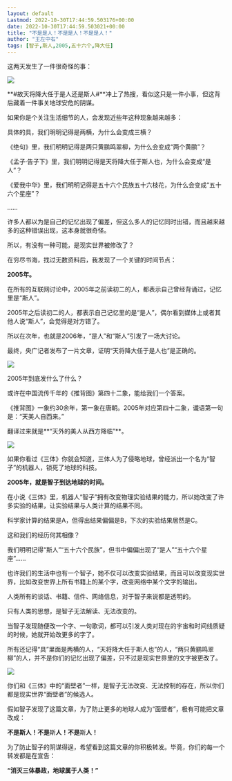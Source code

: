 ```yaml
---
layout: default
Lastmod: 2022-10-30T17:44:59.503176+00:00
date: 2022-10-30T17:44:59.503021+00:00
title: "不是是人！不是是人！不是是人！"
author: "王左中右"
tags: [智子,斯人,2005,五十六个,降大任]
---
```


这两天发生了一件很奇怪的事：  

![](https://images.weserv.nl/?url=https%3A//mmbiz.qpic.cn/sz_mmbiz_png/YoI3mLaSKXOxwRgZCjtnRFRUsEZ9IkF3Tcyrx2qibmc1440fP7F4DqOp5LTszsHuv09QTz0HiboGIOzXP2tGMFRQ/640%3Fwx_fmt%3Dpng)

**#故天将降大任于是人还是斯人#**冲上了热搜，看似这只是一件小事，但这背后藏着一件事关地球安危的阴谋。

如果你是个关注生活细节的人，会发现近些年这种现象越来越多：

具体的具，我们明明记得是两横，为什么会变成三横？

《绝句》里，我们明明记得是两只黄鹂鸣翠柳，为什么会变成“两个黄鹂”？

《孟子·告子下》里，我们明明记得是天将降大任于斯人也，为什么会变成“是人”？

《爱我中华》里，我们明明记得是五十六个民族五十六枝花，为什么会变成“五十六个星座”？

……

许多人都以为是自己的记忆出现了偏差，但这么多人的记忆同时出错，而且越来越多的这种错误出现，这本身就很奇怪。

所以，有没有一种可能，是现实世界被修改了？

在穷尽书海，找过无数资料后，我发现了一个关键的时间节点：

**2005年。**

在所有的互联网讨论中，2005年之前读初二的人，都表示自己曾经背诵过，记忆里是“斯人”。

2005年之后读初二的人，都表示自己记忆里的是“是人”，偶尔看到媒体上或者其他人说“斯人”，会觉得是对方错了。

所以在次年，也就是2006年，“是人”和“斯人”引发了一场大讨论。

最终，央广记者发布了一片文章，证明“天将降大任于是人也”是正确的。

![](https://images.weserv.nl/?url=https%3A//mmbiz.qpic.cn/sz_mmbiz_png/YoI3mLaSKXOxwRgZCjtnRFRUsEZ9IkF3TI4WNbxO8YRXKWr7eMBHpDQnuqs49EUsI1CSOxbRlict50e381zy2TQ/640%3Fwx_fmt%3Dpng)

2005年到底发什么了什么？

或许在中国流传千年的《推背图》第四十二象，能给我们一个答案。

《推背图》一象约30余年，第一象在唐朝。2005年对应第四十二象，谶语第一句是：“天美人自西来。”

翻译过来就是**“天外的美人从西方降临”**。

![](https://images.weserv.nl/?url=https%3A//mmbiz.qpic.cn/sz_mmbiz_png/YoI3mLaSKXOxwRgZCjtnRFRUsEZ9IkF3jBibY0cHRelxhXrISewriaxicohhfLOeGiaRnKa64gdjkXQ3zGlk5Oreag/640%3Fwx_fmt%3Dpng)

如果你看过《三体》你就会知道，三体人为了侵略地球，曾经派出一个名为“智子”的机器人，锁死了地球的科技。

**2005年，就是智子到达地球的时间。**

在小说《三体》里，机器人“智子”拥有改变物理实验结果的能力，所以她改变了许多实验的结果，让实验结果与人类计算的结果不同。

科学家计算的结果是A，但得出结果偏偏是B，下次的实验结果居然是C。

这和我们的经历何其相像？

我们明明记得“斯人”“五十六个民族”，但书中偏偏出现了“是人”“五十六个星座”……

也许我们的生活中也有一个智子，她不仅可以改变实验结果，而且可以改变现实世界，比如改变世界上所有书籍上的某个字，改变网络中某个文字的输出。

人类所有的谈话、书籍、信件、网络信息，对于智子来说都是透明的。

只有人类的思想，是智子无法解读、无法改变的。

当智子发现随便改一个字、一句歌词，都可以引发人类对现在的宇宙和时间线质疑的时候，她就开始改更多的字了。

所有还记得“具”里面是两横的人，“天将降大任于斯人也”的人，“两只黄鹂鸣翠柳”的人，并不是你们的记忆出现了偏差，只不过是现实世界里的文字被更改了。

![](https://images.weserv.nl/?url=https%3A//mmbiz.qpic.cn/sz_mmbiz_png/YoI3mLaSKXOxwRgZCjtnRFRUsEZ9IkF3KaXFxyWLr1ePaRcMbxvFnUib2sGUTB6qf3suVmmMf15jJH8GrWmqr1g/640%3Fwx_fmt%3Dpng)

你们和《三体》中的“面壁者”一样，是智子无法改变、无法控制的存在，所以你们都是现实世界“面壁者”的候选人。

假如智子发现了这篇文章，为了防止更多的地球人成为“面壁者”，极有可能把文章改成：

**不是斯人！不是**斯**人！不是**斯**人！**

为了防止智子的阴谋得逞，希望看到这篇文章的你积极转发。毕竟，你们的每一个转发都是在宣告：

**“消灭三体暴政，地球属于人类！”**

